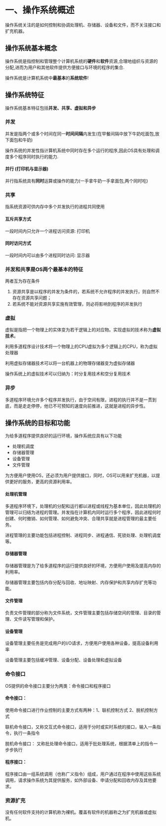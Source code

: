 # 一、操作系统概述

操作系统关注的是如何控制和协调处理机、存储器、设备和文件，而不关注接口和扩充机器。

## 操作系统基本概念

操作系统是指控制和管理整个计算机系统的**硬件**和**软件**资源,合理地组织与资源的分配,进而为用户和其他软件提供方便接口与环境的程序的集合.

操作系统是计算机系统中**最基本**的**系统软件**!

## 操作系统特征

操作系统基本特征包括**并发、共享、虚拟和异步**

### 并发

并发是指两个或多个时间在同一**时间间隔**内发生(在早餐间隔中放下牛奶吃面包,放下面包和牛奶)

操作系统的并发性指计算机系统中同时存在多个运行的程序,因此OS具有处理和调度多个程序同时执行的能力.

#### 并行 (打印机与显示器)

并行指系统具有**同时**运算或操作的能力(一手拿牛奶一手拿面包,两个同时吃)

### 共享

 指系统资源可供内存中多个并发执行的进程共同使用

#### 互斥共享方式

一段时间内只允许一个进程访问资源: 打印机

#### 同时访问方式

一段时间内可以由多个进程同时访问: 显示器

### 并发和共享是OS两个最基本的特征

两者互为存在条件

1. 资源共享是以程序的并发为条件的，若系统不允许程序的并发执行，则自然不存在资源共享问题；
2. 若系统不能对资源共享实施有效管理，则必将影响到程序的并发执行

### 虚拟

虚拟是指把一个物理上的实体变为若干逻辑上的对应物。实现虚拟的技术称为**虚拟技术**。

利用多道程序设计技术将一个物理上的CPU虚拟为多个逻辑上的CPU，称为虚拟处理器

利用虚拟存储器技术可以将一台机器上的物理存储器变为虚拟存储器

操作系统上的虚拟技术可以归纳为：时分复用技术和空分复用技术

### 异步

多道程序环境允许多个程序并发执行，由于空间有限，进程的执行并不是一贯到底，而是走走停停，他已不可预知的速度向前推进，这就是进程的异步性。

## 操作系统的目标和功能

为给多道程序提供良好的运行环境，操作系统应具有以下功能

* 处理机调度
* 存储器管理
* 设备管理
* 文件管理

为方便用户使用OS，还必须为用户提供接口，同时，OS可以用来扩充机器，以提供更好的服务，更高的资源利用率。

#### 处理机管理

多道程序环境下，处理机的分配和运行都以进程或线程为基本单位，因此处理机的管理可以归结为进程的管理。并发指在计算机内同时运行多个程序，因此进程何时创建、何时撤销、如何管理、如何避免冲突、合理共享就是进程管理的最主要任务。

进程管理的主要功能包括进程控制、进程同步、进程通信、死锁处理、处理机调度等。

#### 存储器管理

存储器管理是为了给多道程序的运行提供良好的环境，方便用户使用及提高内存的利用率。

存储器管理主要包括内存分配与回收、地址映射、内存保护和共享内存扩充等功能。

#### 文件管理

负责文件管理的部分称为文件系统，文件管理主要包括存储空间的管理、目录的管理、文件读写管理和保护。

#### 设备管理

设备管理主要任务是完成用户的I/O请求，方便用户使用各种设备，提高设备利用率

设备管理主要包括缓冲管理、设备分配、设备处理和虚拟设备

### 命令接口

OS提供的命令接口主要分为两类：命令接口和程序接口

#### 命令接口：

使用命令接口进行作业控制的主要方式有两种：1、联机控制方式 2、脱机控制方式

联机命令接口，又称交互式命令接口，适用于分时或实时系统的接口，输入一条指令，执行一条指令

脱机命令接口： 又称批处理命令接口，适用于批处理系统，根据清单上的指令一步步执行

#### 程序接口：

程序接口由一组系统调用（也称广义指令）组成，用户通过在程序中使用这些系统调用，请求操作系统为其提供服务，如外部设备、申请分配和回收内存及其他要求。

### 资源扩充

没有任何软件支持的计算机称为裸机。覆盖有软件的机器称之为扩充机器或虚拟机。